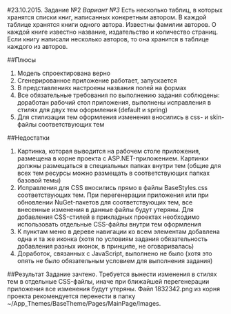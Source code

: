 #23.10.2015. Задание №2
*Вариант №3*
Есть несколько таблиц, в которых хранятся списки книг, написанных конкретным автором. В каждой таблице хранятся 
книги одного автора. Известны фамилии авторов. О каждой книге известно название, издательство и количество страниц. 
Если книгу написали несколько авторов, то она хранится в таблице каждого из авторов.

##Плюсы
1. Модель спроектирована верно
2. Сгенерированное приложение работает, запускается
3. В представлениях настроены названия полей на формах
4. Все обязательные требования по выполнению задания соблюдены: доработан рабочий стол приложения, выполнены исправления в стилях для двух тем оформления (default и spring)
5. Для стилизации тем оформления изменения вносились в css- и skin-файлы соответствующих тем

##Недостатки
1. Картинка, которая выводится на рабочем столе приложения, размещена в корне проекта с ASP.NET-приложением. Картинки должны размещаться в специальных папках внутри тем (общие для всех тем ресурсы можно размещать в соответствующих папках базовой темы)
2. Исправления для CSS вносились прямо в файлы BaseStyles.css соответствующих тем. При перегенерации приложения или при обновлении NuGet-пакетов для соответствующих тем, все внесенные изменения в данные файлы будут утеряны. Для добавления CSS-стилей в прикладных проектах необходимо использовать отдельные CSS-файлы внутри тем оформления
3. К пунктам меню в дереве навигации ко всем элементам добавлена одна и та же иконка (хотя по условиям задания обязательность добавления разных иконок, в принципе, не оговаривалась)
4. Доработок, связанных с JavaScript, выполнено не было (хотя это опять не было обязательным условием для выполнения задания)

##Результат
Задание зачтено. Требуется вынести изменения в стилях тем в отдельные CSS-файлы, иначе при ближайшей перегенерации приложения все изменения будут утеряны. Файл 1832342.png из корня проекта рекомендуется перенести в папку ~/App_Themes/BaseTheme/Pages/MainPage/Images.
